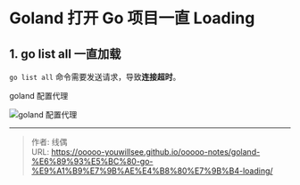 # Goland 打开 Go 项目一直 Loading


## 1. go list all 一直加载

`go list all` 命令需要发送请求，导致**连接超时**。

goland 配置代理

![goland 配置代理](/ooooo-notes/images/goland-open-project-loading.png)

---

> 作者: 线偶  
> URL: https://ooooo-youwillsee.github.io/ooooo-notes/goland-%E6%89%93%E5%BC%80-go-%E9%A1%B9%E7%9B%AE%E4%B8%80%E7%9B%B4-loading/  

